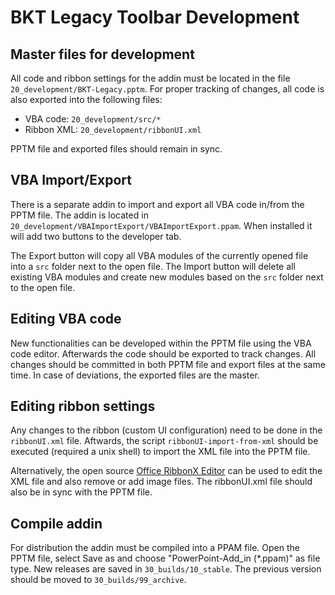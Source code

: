 # BKT Legacy Toolbar Development

## Master files for development

All code and ribbon settings for the addin must be located in the file `20_development/BKT-Legacy.pptm`. For proper tracking of changes, all code is also exported into the following files:

* VBA code: `20_development/src/*`
* Ribbon XML: `20_development/ribbonUI.xml`

PPTM file and exported files should remain in sync.


## VBA Import/Export

There is a separate addin to import and export all VBA code in/from the PPTM file. The addin is located in `20_development/VBAImportExport/VBAImportExport.ppam`. When installed it will add two buttons to the developer tab.

The Export button will copy all VBA modules of the currently opened file into a `src` folder next to the open file. The Import button will delete all existing VBA modules and create new modules based on the `src` folder next to the open file.

## Editing VBA code

New functionalities can be developed within the PPTM file using the VBA code editor. Afterwards the code should be exported to track changes. All changes should be committed in both PPTM file and export files at the same time. In case of deviations, the exported files are the master.

## Editing ribbon settings

Any changes to the ribbon (custom UI configuration) need to be done in the `ribbonUI.xml` file. Aftwards, the script `ribbonUI-import-from-xml` should be executed (required a unix shell) to import the XML file into the PPTM file.

Alternatively, the open source [Office RibbonX Editor](https://github.com/fernandreu/office-ribbonx-editor) can be used to edit the XML file and also remove or add image files. The ribbonUI.xml file should also be in sync with the PPTM file.

## Compile addin

For distribution the addin must be compiled into a PPAM file. Open the PPTM file, select Save as and choose "PowerPoint-Add_in (\*.ppam)" as file type. New releases are saved in `30_builds/10_stable`. The previous version should be moved to `30_builds/99_archive`.
